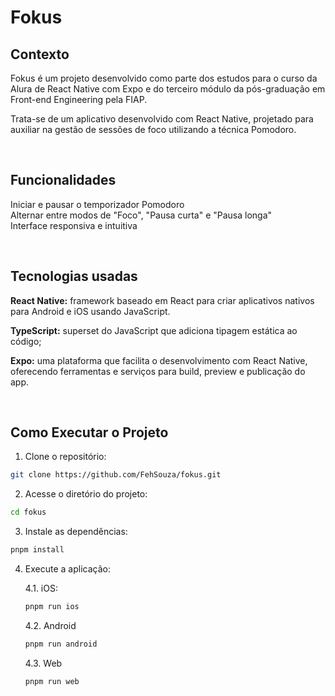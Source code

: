 # Fokus

## Contexto

Fokus é um projeto desenvolvido como parte dos estudos para o curso da Alura de React Native com Expo e do terceiro módulo da pós-graduação em Front-end Engineering pela FIAP.

Trata-se de um aplicativo desenvolvido com React Native, projetado para auxiliar na gestão de sessões de foco utilizando a técnica Pomodoro.

&nbsp;

## Funcionalidades

Iniciar e pausar o temporizador Pomodoro <br>
Alternar entre modos de "Foco", "Pausa curta" e "Pausa longa" <br>
Interface responsiva e intuitiva

&nbsp;

## Tecnologias usadas

**React Native:** framework baseado em React para criar aplicativos nativos para Android e iOS usando JavaScript.

**TypeScript:** superset do JavaScript que adiciona tipagem estática ao código;

**Expo:** uma plataforma que facilita o desenvolvimento com React Native, oferecendo ferramentas e serviços para build, preview e publicação do app.

&nbsp;

## Como Executar o Projeto

1. Clone o repositório:

```bash
git clone https://github.com/FehSouza/fokus.git
```

2. Acesse o diretório do projeto:

```bash
cd fokus
```

3. Instale as dependências:

```bash
pnpm install
```

4. Execute a aplicação:

   4.1. iOS:

   ```bash
   pnpm run ios
   ```

   4.2. Android

   ```bash
   pnpm run android
   ```

   4.3. Web

   ```bash
   pnpm run web
   ```
